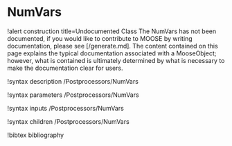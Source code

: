 <!-- MOOSE Documentation Stub: Remove this when content is added. -->

# NumVars

!alert construction title=Undocumented Class
The NumVars has not been documented, if you would like to contribute to MOOSE by
writing documentation, please see [/generate.md]. The content contained on this page explains
the typical documentation associated with a MooseObject; however, what is contained is ultimately
determined by what is necessary to make the documentation clear for users.

!syntax description /Postprocessors/NumVars

!syntax parameters /Postprocessors/NumVars

!syntax inputs /Postprocessors/NumVars

!syntax children /Postprocessors/NumVars

!bibtex bibliography
